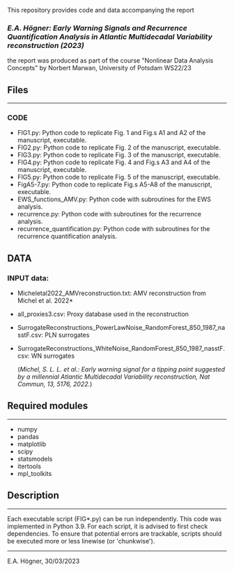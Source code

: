 This repository provides code and data accompanying the report
### *E.A. Högner: Early Warning Signals and Recurrence Quantification Analysis in Atlantic Multidecadal Variability reconstruction (2023)*

the report was produced as part of the course "Nonlinear Data Analysis Concepts" by Norbert Marwan, University of Potsdam WS22/23

## Files
_______________

### CODE
*  FIG1.py:				Python code to replicate Fig. 1 and Fig.s A1 and A2 of the manuscript, executable.
*  FIG2.py:				Python code to replicate Fig. 2 of the manuscript, executable.
*  FIG3.py:				Python code to replicate Fig. 3 of the manuscript, executable.
*  FIG4.py:				Python code to replicate Fig. 4 and Fig.s A3 and A4 of the manuscript, executable.
*  FIG5.py:				Python code to replicate Fig. 5 of the manuscript, executable.
*  FigA5-7.py:				Python code to replicate Fig.s A5-A8 of the manuscript, executable.
*  EWS_functions_AMV.py:				Python code with subroutines for the EWS analysis.
*  recurrence.py:		Python code with subroutines for the recurrence analysis.
*  recurrence_quantification.py: Python code with subroutines for the recurrence quantification analysis.

## DATA
### INPUT data:
*  Micheletal2022_AMVreconstruction.txt:					                            AMV reconstruction from Michel et al. 2022*
*  all_proxies3.csv:															                            Proxy database used in the reconstruction
*  SurrogateReconstructions_PowerLawNoise_RandomForest_850_1987_nasstF.csv:		PLN surrogates
*  SurrogateReconstructions_WhiteNoise_RandomForest_850_1987_nasstF.csv: 		  WN surrogates
		
    (*Michel, S. L. L. et al.: Early warning signal for a tipping point suggested by a millennial Atlantic Multidecadal Variability reconstruction, Nat Commun, 13, 5176, 2022.*)


## Required modules
_______________

* numpy
* pandas
* matplotlib
* scipy
* statsmodels
* itertools
* mpl_toolkits


## Description
_______________

Each executable script (FIG*.py) can be run independently.
This code was implemented in Python 3.9. For each script, it is advised to first check dependencies. 
To ensure that potential errors are trackable, scripts should be executed more or less linewise (or 'chunkwise').

_________________________
E.A. Högner, 30/03/2023
